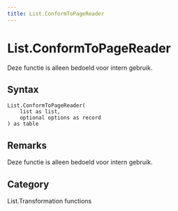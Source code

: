```yaml
---
title: List.ConformToPageReader
---
```


# List.ConformToPageReader


Deze functie is alleen bedoeld voor intern gebruik.


## Syntax

```powerquery
List.ConformToPageReader(
    list as list,
    optional options as record
) as table
```


## Remarks

Deze functie is alleen bedoeld voor intern gebruik.



## Category
List.Transformation functions
